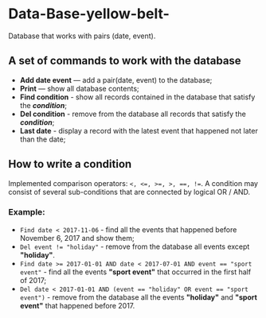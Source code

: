 # Data-Base-yellow-belt-
Database that works with pairs (date, event).

## A set of commands to work with the database
- **Add date event** — add a pair(date, event) to the database;
- **Print** — show all database contents;
- **Find condition** - show all records contained in the database that satisfy the **_condition_**;
- **Del condition** - remove from the database all records that satisfy the **_condition_**;
- **Last date** - display a record with the latest event that happened not later than the date;

## How to write a condition
Implemented comparison operators: ```<, <=, >=, >, ==, !=```.
A condition may consist of several sub-conditions that are connected by logical OR / AND.
### Example:
- ```Find date < 2017-11-06``` - find all the events that happened before November 6, 2017 and show them;
- ```Del event != "holiday"``` - remove from the database all events except **"holiday"**.
- ```Find date >= 2017-01-01 AND date < 2017-07-01 AND event == "sport event"``` - find all the events **"sport event"** that occurred in the first half of 2017;
- ```Del date < 2017-01-01 AND (event == "holiday" OR event == "sport event")``` - remove from the database all the events **"holiday"** and **"sport event"** that happened before 2017.
